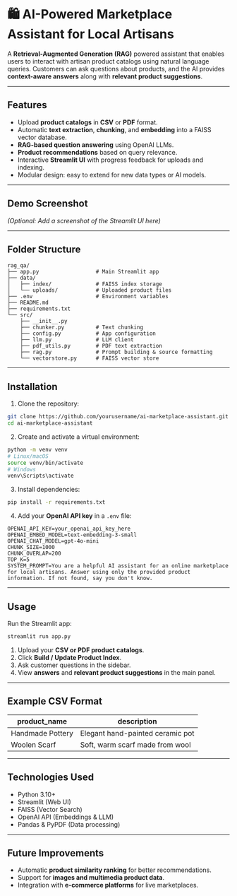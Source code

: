 # 🛍️ AI-Powered Marketplace Assistant for Local Artisans

A **Retrieval-Augmented Generation (RAG)** powered assistant that enables users to interact with artisan product catalogs using natural language queries. Customers can ask questions about products, and the AI provides **context-aware answers** along with **relevant product suggestions**.

---

## **Features**

* Upload **product catalogs** in **CSV** or **PDF** format.
* Automatic **text extraction**, **chunking**, and **embedding** into a FAISS vector database.
* **RAG-based question answering** using OpenAI LLMs.
* **Product recommendations** based on query relevance.
* Interactive **Streamlit UI** with progress feedback for uploads and indexing.
* Modular design: easy to extend for new data types or AI models.

---

## **Demo Screenshot**

*(Optional: Add a screenshot of the Streamlit UI here)*

---

## **Folder Structure**

```
rag_qa/
├── app.py                  # Main Streamlit app
├── data/
│   ├── index/              # FAISS index storage
│   └── uploads/            # Uploaded product files
├── .env                    # Environment variables
├── README.md
├── requirements.txt
└── src/
    ├── __init__.py
    ├── chunker.py          # Text chunking
    ├── config.py           # App configuration
    ├── llm.py              # LLM client
    ├── pdf_utils.py        # PDF text extraction
    ├── rag.py              # Prompt building & source formatting
    └── vectorstore.py      # FAISS vector store
```

---

## **Installation**

1. Clone the repository:

```bash
git clone https://github.com/yourusername/ai-marketplace-assistant.git
cd ai-marketplace-assistant
```

2. Create and activate a virtual environment:

```bash
python -m venv venv
# Linux/macOS
source venv/bin/activate
# Windows
venv\Scripts\activate
```

3. Install dependencies:

```bash
pip install -r requirements.txt
```

4. Add your **OpenAI API key** in a `.env` file:

```env
OPENAI_API_KEY=your_openai_api_key_here
OPENAI_EMBED_MODEL=text-embedding-3-small
OPENAI_CHAT_MODEL=gpt-4o-mini
CHUNK_SIZE=1000
CHUNK_OVERLAP=200
TOP_K=5
SYSTEM_PROMPT=You are a helpful AI assistant for an online marketplace for local artisans. Answer using only the provided product information. If not found, say you don't know.
```

---

## **Usage**

Run the Streamlit app:

```bash
streamlit run app.py
```

1. Upload your **CSV or PDF product catalogs**.
2. Click **Build / Update Product Index**.
3. Ask customer questions in the sidebar.
4. View **answers** and **relevant product suggestions** in the main panel.

---

## **Example CSV Format**

| product\_name    | description                      |
| ---------------- | -------------------------------- |
| Handmade Pottery | Elegant hand-painted ceramic pot |
| Woolen Scarf     | Soft, warm scarf made from wool  |

---

## **Technologies Used**

* Python 3.10+
* Streamlit (Web UI)
* FAISS (Vector Search)
* OpenAI API (Embeddings & LLM)
* Pandas & PyPDF (Data processing)

---

## **Future Improvements**

* Automatic **product similarity ranking** for better recommendations.
* Support for **images and multimedia product data**.
* Integration with **e-commerce platforms** for live marketplaces.
